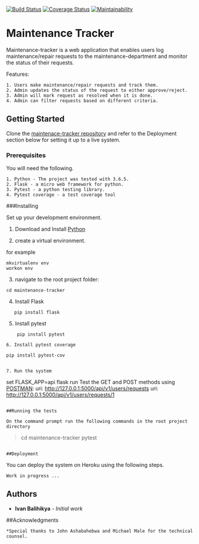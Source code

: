 [![Build Status](https://travis-ci.com/ibalihikya/maintenance-tracker.svg?branch=master)](https://travis-ci.com/ibalihikya/maintenance-tracker)
[![Coverage Status](https://coveralls.io/repos/github/ibalihikya/maintenance-tracker/badge.svg?branch=fix_syntaxify)](https://coveralls.io/github/ibalihikya/maintenance-tracker?branch=fix_syntaxify)
[![Maintainability](https://api.codeclimate.com/v1/badges/7e06f8d0eb3ac9afbbd0/maintainability)](https://codeclimate.com/github/ibalihikya/maintenance-tracker/maintainability)

# Maintenance Tracker

Maintenance-tracker is a web application that enables users log maintenance/repair requests
to the maintenance-department and monitor the status of their requests.

Features:

```
1. Users make maintenance/repair requests and track them.
2. Admin updates the status of the request to either approve/reject.
3. Admin will mark request as resolved when it is done.
4. Admin can filter requests based on different criteria.
```

## Getting Started


Clone the [maintenace-tracker repository](https://github.com/ibalihikya/maintenance-tracker) and refer to the Deployment section below
for setting it up to a live system.

### Prerequisites

You will need the following.

```
1. Python - The project was tested with 3.6.5.
2. Flask - a micro web framework for python.
3. Pytest - a python testing library.
4. Pytest coverage - a test coverage tool
```

###Installing

Set up your development environment.


1. Download and Install [Python](https://www.python.org/downloads/)

2. create a virtual environment.

for example
```
mkvirtualenv env
workon env
```

3. navigate to the root project folder:

```
cd maintenance-tracker 
```

4. Install Flask

```
   pip install flask
```

5. Install pytest
```
	pip install pytest
	
6. Install pytest coverage
```
	pip install pytest-cov
```
	
7. Run the system

```
   set FLASK_APP=api
   flask run
   Test the GET and POST methods using [POSTMAN](https://www.getpostman.com/): 
   uri: http://127.0.0.1:5000/api/v1/users/requests
   uri: http://127.0.0.1:5000/api/v1/users/requests/1
```   

##Running the tests

On the command prompt run the following commands in the root project directory
```
>cd maintenance-tracker
>pytest
```

##Deployment

```
You can deploy the system on Heroku using the following steps.

```
Work in progress ...
```

## Authors

* **Ivan Balihikya** - *Initial work*

##Acknowledgments

    *Special thanks to John Ashabahebwa and Michael Male for the technical counsel.
   
